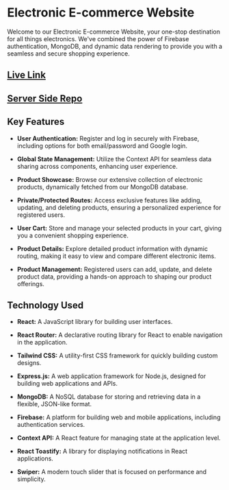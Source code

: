 # Electronic E-commerce Website

Welcome to our Electronic E-commerce Website, your one-stop destination for all things electronics. We've combined the power of Firebase authentication, MongoDB, and dynamic data rendering to provide you with a seamless and secure shopping experience.

## [Live Link](https://brandshop-12571.web.app/)

## [Server Side Repo](https://github.com/merajfaizan/electX-server)

## Key Features

- **User Authentication:** Register and log in securely with Firebase, including options for both email/password and Google login.

- **Global State Management:** Utilize the Context API for seamless data sharing across components, enhancing user experience.

- **Product Showcase:** Browse our extensive collection of electronic products, dynamically fetched from our MongoDB database.

- **Private/Protected Routes:** Access exclusive features like adding, updating, and deleting products, ensuring a personalized experience for registered users.

- **User Cart:** Store and manage your selected products in your cart, giving you a convenient shopping experience.

- **Product Details:** Explore detailed product information with dynamic routing, making it easy to view and compare different electronic items.

- **Product Management:** Registered users can add, update, and delete product data, providing a hands-on approach to shaping our product offerings.

## Technology Used

- **React:** A JavaScript library for building user interfaces.

- **React Router:** A declarative routing library for React to enable navigation in the application.

- **Tailwind CSS:** A utility-first CSS framework for quickly building custom designs.

- **Express.js:** A web application framework for Node.js, designed for building web applications and APIs.

- **MongoDB:** A NoSQL database for storing and retrieving data in a flexible, JSON-like format.

- **Firebase:** A platform for building web and mobile applications, including authentication services.

- **Context API:** A React feature for managing state at the application level.

- **React Toastify:** A library for displaying notifications in React applications.

- **Swiper:** A modern touch slider that is focused on performance and simplicity.
